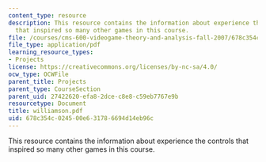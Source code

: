 ```yaml
---
content_type: resource
description: This resource contains the information about experience the controls
  that inspired so many other games in this course.
file: /courses/cms-600-videogame-theory-and-analysis-fall-2007/678c354c024500e631786694d14eb96c_williamson.pdf
file_type: application/pdf
learning_resource_types:
- Projects
license: https://creativecommons.org/licenses/by-nc-sa/4.0/
ocw_type: OCWFile
parent_title: Projects
parent_type: CourseSection
parent_uid: 27422620-efa8-2dce-c8e8-c59eb7767e9b
resourcetype: Document
title: williamson.pdf
uid: 678c354c-0245-00e6-3178-6694d14eb96c
---
```

This resource contains the information about experience the controls that inspired so many other games in this course.